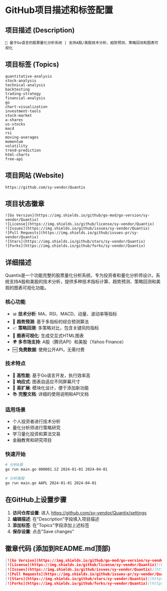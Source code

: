 # GitHub项目描述和标签配置

## 项目描述 (Description)
```
🚀 基于Go语言的股票量化分析系统 | 支持A股/美股技术分析、趋势预测、策略回测和图表可视化
```

## 项目标签 (Topics)
```
quantitative-analysis
stock-analysis
technical-analysis
backtesting
trading-strategy
financial-analysis
go
chart-visualization
investment-tools
stock-market
a-shares
us-stocks
macd
rsi
moving-averages
momentum
volatility
trend-prediction
html-charts
free-api
```

## 项目网站 (Website)
```
https://github.com/sy-vendor/Quantix
```

## 项目状态徽章
```
![Go Version](https://img.shields.io/github/go-mod/go-version/sy-vendor/Quantix)
![License](https://img.shields.io/github/license/sy-vendor/Quantix)
![Issues](https://img.shields.io/github/issues/sy-vendor/Quantix)
![Pull Requests](https://img.shields.io/github/issues-pr/sy-vendor/Quantix)
![Stars](https://img.shields.io/github/stars/sy-vendor/Quantix)
![Forks](https://img.shields.io/github/forks/sy-vendor/Quantix)
```

## 详细描述
Quantix是一个功能完整的股票量化分析系统，专为投资者和量化分析师设计。系统支持A股和美股的技术分析，提供多种技术指标计算、趋势预测、策略回测和美观的图表可视化功能。

### 核心功能
- 📊 **技术分析**: MA、RSI、MACD、动量、波动率等指标
- 🔮 **趋势预测**: 基于多指标的综合预测算法
- 📈 **策略回测**: 多策略对比，包含关键风险指标
- 🎨 **图表可视化**: 生成交互式HTML图表
- 🌍 **多市场支持**: A股（腾讯API）和美股（Yahoo Finance）
- 🆓 **免费数据**: 使用公开API，无需付费

### 技术特点
- 🚀 **高性能**: 基于Go语言开发，执行效率高
- 📱 **响应式**: 图表自适应不同屏幕尺寸
- 🔧 **易扩展**: 模块化设计，便于添加新功能
- 📚 **完整文档**: 详细的使用说明和API文档

### 适用场景
- 个人投资者进行技术分析
- 量化分析师进行策略研究
- 学习量化投资和算法交易
- 金融教育和研究项目

### 快速开始
```bash
# 分析A股
go run main.go 000001.SZ 2024-01-01 2024-04-01

# 分析美股
go run main.go AAPL 2024-01-01 2024-04-01
```

## 在GitHub上设置步骤

1. **访问仓库设置**: 进入 https://github.com/sy-vendor/Quantix/settings
2. **编辑描述**: 在"Description"字段填入项目描述
3. **添加标签**: 在"Topics"字段添加上述标签
4. **保存设置**: 点击"Save changes"

## 徽章代码 (添加到README.md顶部)
```markdown
[![Go Version](https://img.shields.io/github/go-mod/go-version/sy-vendor/Quantix)](https://golang.org/)
[![License](https://img.shields.io/github/license/sy-vendor/Quantix)](LICENSE)
[![Issues](https://img.shields.io/github/issues/sy-vendor/Quantix)](https://github.com/sy-vendor/Quantix/issues)
[![Pull Requests](https://img.shields.io/github/issues-pr/sy-vendor/Quantix)](https://github.com/sy-vendor/Quantix/pulls)
[![Stars](https://img.shields.io/github/stars/sy-vendor/Quantix)](https://github.com/sy-vendor/Quantix/stargazers)
[![Forks](https://img.shields.io/github/forks/sy-vendor/Quantix)](https://github.com/sy-vendor/Quantix/network/members)
``` 
